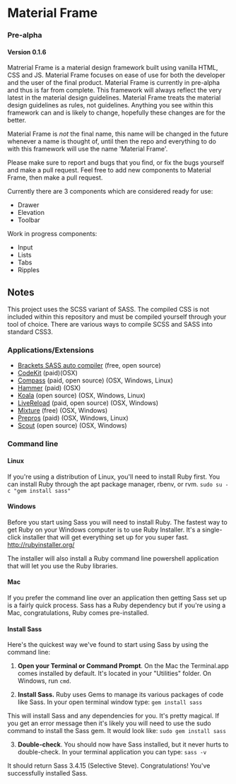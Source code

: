 # Material Frame
### Pre-alpha
#### Version 0.1.6
Matrerial Frame is a material design framework built using vanilla HTML, CSS and JS. Material Frame focuses on ease of use for both the developer and the user of the final product.  Material Frame is currently in pre-alpha and thus is far from complete. This framework will always reflect the very latest in the material design guidelines. Material Frame treats the material design guidelines as rules, not guidelines. Anything you see within this framework can and is likely to change, hopefully these changes are for the better.

Material Frame is _not_ the final name, this name will be changed in the future whenever a name is thought of, until then the repo and everything to do with this framework will use the name 'Material Frame'.

Please make sure to report and bugs that you find, or fix the bugs yourself and make a pull request. Feel free to add new components to Material Frame, then make a pull request.

Currently there are 3 components which are considered ready for use:
- Drawer
- Elevation
- Toolbar

Work in progress components:
- Input
- Lists
- Tabs
- Ripples

## Notes
This project uses the SCSS variant of SASS. The compiled CSS is not included within this repository and must be compiled yourself through your tool of choice.
There are various ways to compile SCSS and SASS into standard CSS3.

### Applications/Extensions
* <a href="https://github.com/jasonsanjose/brackets-sass">Brackets SASS auto compiler</a> (free, open source)
* <a href="http://incident57.com/codekit/">CodeKit</a> (paid)(OSX)
* <a href="http://compass.kkbox.com/">Compass</a> (paid, open source) (OSX, Windows, Linux)
* <a href="http://hammerformac.com/">Hammer</a> (paid) (OSX)
* <a href="http://koala-app.com/">Koala</a> (open source) (OSX, Windows, Linux)
* <a href="http://livereload.com/">LiveReload</a> (paid, open source) (OSX, Windows)
* <a href="http://mixture.io/">Mixture</a> (free) (OSX, Windows)
* <a href="https://prepros.io/">Prepros</a> (paid) (OSX, Windows, Linux)
* <a href="http://mhs.github.io/scout-app/">Scout</a> (open source) (OSX, Windows)

### Command line

#### Linux
If you're using a distribution of Linux, you'll need to install Ruby first. You can install Ruby through the apt package manager, rbenv, or rvm.
`sudo su -c "gem install sass"`
#### Windows
Before you start using Sass you will need to install Ruby. The fastest way to get Ruby on your Windows computer is to use Ruby Installer. It's a single-click installer that will get everything set up for you super fast.
http://rubyinstaller.org/

The installer will also install a Ruby command line powershell application that will let you use the Ruby libraries.

#### Mac
If you prefer the command line over an application then getting Sass set up is a fairly quick process. Sass has a Ruby dependency but if you're using a Mac, congratulations, Ruby comes pre-installed.

#### Install Sass
Here's the quickest way we've found to start using Sass by using the command line:

1. <b>Open your Terminal or Command Prompt</b>. On the Mac the Terminal.app comes installed by default. It's located in your "Utilities" folder. On Windows, run `cmd`.

2. <b>Install Sass.</b> Ruby uses Gems to manage its various packages of code like Sass. In your open terminal window type:
`gem install sass`

This will install Sass and any dependencies for you. It's pretty magical. If you get an error message then it's likely you will need to use the sudo command to install the Sass gem. It would look like:
`sudo gem install sass`

3. <b>Double-check</b>. You should now have Sass installed, but it never hurts to double-check. In your terminal application you can type:
`sass -v`

It should return Sass 3.4.15 (Selective Steve). Congratulations! You've successfully installed Sass.
